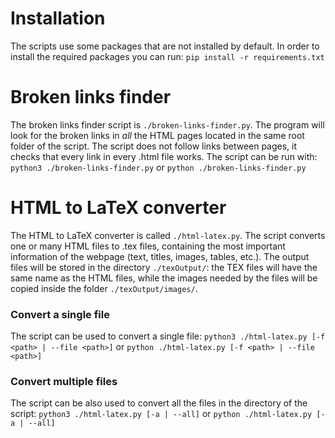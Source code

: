 # Installation
The scripts use some packages that are not installed by default. In order to install the required packages you can run:
` pip install -r requirements.txt `

# Broken links finder
The broken links finder script is `./broken-links-finder.py`.
The program will look for the broken links in *all* the HTML pages located in the same root folder of the script. The script does not follow links between pages, it checks that every link in every .html file works.
The script can be run with:
` python3 ./broken-links-finder.py` or
`python ./broken-links-finder.py`

# HTML to LaTeX converter
The HTML to LaTeX converter is called `./html-latex.py`.
The script converts one or many HTML files to .tex files, containing the most important information of the webpage (text, titles, images, tables, etc.).
The output files will be stored in the directory `./texOutput/`: the TEX files will have the same name as the HTML files, while the images needed by the files will be copied inside the folder `./texOutput/images/`.

### Convert a single file
The script can be used to convert a single file:
`python3 ./html-latex.py [-f <path> | --file <path>]` or
`python ./html-latex.py [-f <path> | --file <path>]`

### Convert multiple files
The script can be also used to convert all the files in the directory of the script:
`python3 ./html-latex.py [-a | --all]` or
`python ./html-latex.py [-a | --all]`
